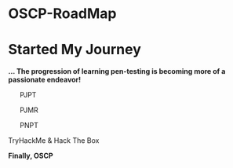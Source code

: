 # OSCP-RoadMap
<html>
<b><h1>Started My Journey</h1> ...
The progression of learning pen-testing is becoming more of a passionate endeavor!</b>
<ul> PJPT</ul>
<ul> PJMR </ul>
<ul> PNPT </ul>
<u1> TryHackMe & Hack The Box</u1>

<b>Finally, OSCP </b>

</html>
